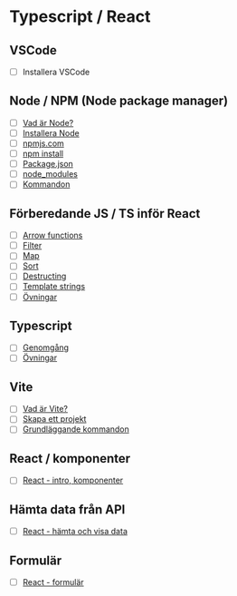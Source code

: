 # Typescript / React

## VSCode

- [ ] Installera VSCode

## Node / NPM (Node package manager)

- [ ] [Vad är Node?](node.md#vad-är-node)
- [ ] [Installera Node](node.md#installera-nodejs)
- [ ] [npmjs.com](https://www.npmjs.com/)
- [ ] [npm install](node.md#vad-är-npm-install)
- [ ] [Package.json](node.md#packagejson)
- [ ] [node_modules](node.md#node_modules)
- [ ] [Kommandon](node.md#kommandon)

## Förberedande JS / TS inför React

- [ ] [Arrow functions](react-prep.md#arrow-functions)
- [ ] [Filter](react-prep.md#filter)
- [ ] [Map](react-prep.md#map)
- [ ] [Sort](react-prep.md#sort)
- [ ] [Destructing](react-prep.md#destructing)
- [ ] [Template strings](react-prep.md#template-strings)
- [ ] [Övningar](react-prep-exercises.md)

## Typescript

- [ ] [Genomgång](typescript.md#typescript)
- [ ] [Övningar](ts-exercises/index.md)

## Vite

- [ ] [Vad är Vite?](vite.md#vad-är-vite)
- [ ] [Skapa ett projekt](vite.md#skapa-ett-projekt)
- [ ] [Grundläggande kommandon](vite.md#grundläggande-kommandon)

## React / komponenter

- [ ] [React - intro, komponenter](react.md)

## Hämta data från API

- [ ] [React - hämta och visa data](react-fetch-show-data.md)

## Formulär

- [ ] [React - formulär](react-forms.md)